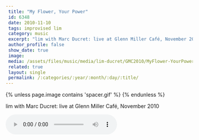 ```yaml
---
 title: "My Flower, Your Power"
 id: 6348
 date: 2010-11-10
 tags: improvised lim
 category: music
 excerpt: "lim with Marc Ducret: live at Glenn Miller Café, November 2010..."
 author_profile: false
 show_date: true
 image: 
 media: /assets/files/music/media/lim-ducret/GMC2010/MyFlower-YourPower.mp3
 related: true
 layout: single
 permalink: /:categories/:year/:month/:day/:title/
---
```

{% unless page.image contains 'spacer.gif' %}
{% endunless %}

lim with Marc Ducret: live at Glenn Miller Café, November 2010

![](/assets/files/music/media/lim-ducret/GMC2010/MyFlower-YourPower.mp3)
